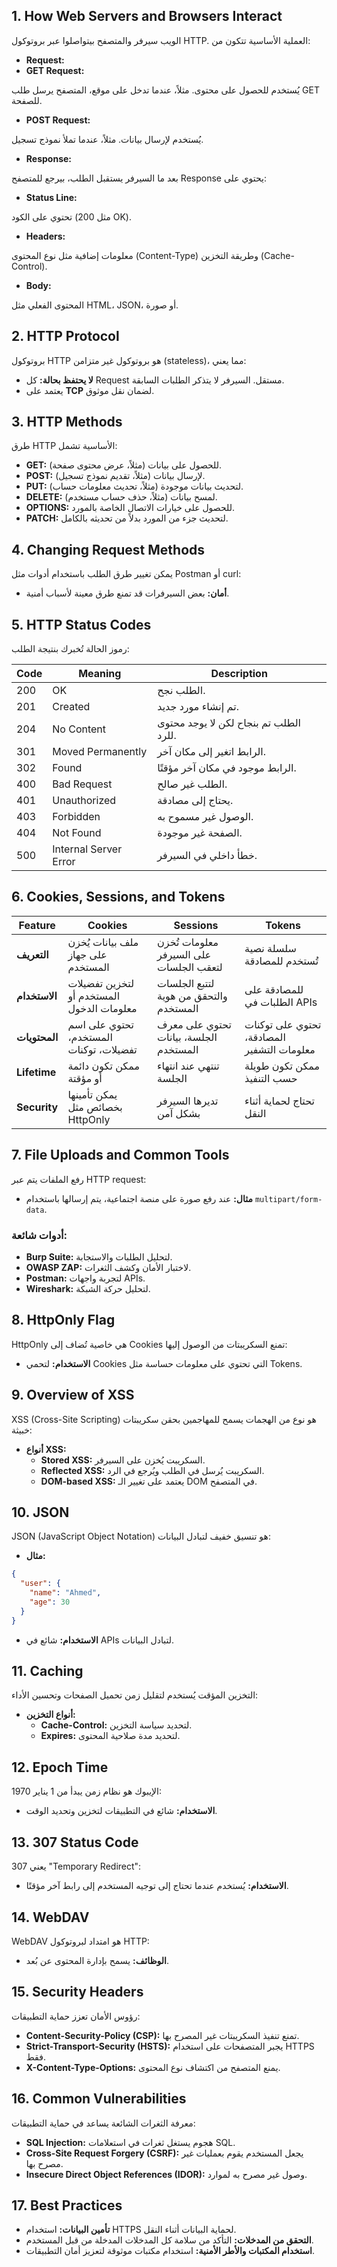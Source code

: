 

## 1. How Web Servers and Browsers Interact
الويب سيرفر والمتصفح بيتواصلوا عبر بروتوكول HTTP. العملية الأساسية تتكون من:

- **Request:** 
- **GET Request:**
  
يُستخدم للحصول على محتوى. مثلاً، عندما تدخل على موقع، المتصفح يرسل طلب GET للصفحة.
  - **POST Request:**
  
يُستخدم لإرسال بيانات. مثلاً، عندما تملأ نموذج تسجيل.
  
- **Response:**


 بعد ما السيرفر يستقبل الطلب، بيرجع للمتصفح Response يحتوي على:
  - **Status Line:**
  

تحتوي على الكود (مثل 200 OK).
  - **Headers:**
  
معلومات إضافية مثل نوع المحتوى (Content-Type) وطريقة التخزين (Cache-Control).
  - **Body:**
  
 المحتوى الفعلي مثل HTML، JSON، أو صورة.

## 2. HTTP Protocol
بروتوكول HTTP هو بروتوكول غير متزامن (stateless)، مما يعني:
- **لا يحتفظ بحالة:** كل Request مستقل. السيرفر لا يتذكر الطلبات السابقة.
- يعتمد على **TCP** لضمان نقل موثوق.

## 3. HTTP Methods
طرق HTTP الأساسية تشمل:
- **GET:** للحصول على بيانات (مثلاً، عرض محتوى صفحة).
- **POST:** لإرسال بيانات (مثلاً، تقديم نموذج تسجيل).
- **PUT:** لتحديث بيانات موجودة (مثلاً، تحديث معلومات حساب).
- **DELETE:** لمسح بيانات (مثلاً، حذف حساب مستخدم).
- **OPTIONS:** للحصول على خيارات الاتصال الخاصة بالمورد.
- **PATCH:** لتحديث جزء من المورد بدلاً من تحديثه بالكامل.

## 4. Changing Request Methods
يمكن تغيير طرق الطلب باستخدام أدوات مثل Postman أو curl:
- **أمان:** بعض السيرفرات قد تمنع طرق معينة لأسباب أمنية.

## 5. HTTP Status Codes
رموز الحالة تُخبرك بنتيجة الطلب:

| Code | Meaning                | Description                                   |
|------|-----------------------|-----------------------------------------------|
| 200  | OK                    | الطلب نجح.                                   |
| 201  | Created               | تم إنشاء مورد جديد.                          |
| 204  | No Content            | الطلب تم بنجاح لكن لا يوجد محتوى للرد.     |
| 301  | Moved Permanently     | الرابط اتغير إلى مكان آخر.                  |
| 302  | Found                 | الرابط موجود في مكان آخر مؤقتًا.           |
| 400  | Bad Request           | الطلب غير صالح.                              |
| 401  | Unauthorized          | يحتاج إلى مصادقة.                           |
| 403  | Forbidden             | الوصول غير مسموح به.                        |
| 404  | Not Found             | الصفحة غير موجودة.                           |
| 500  | Internal Server Error  | خطأ داخلي في السيرفر.                        |

## 6. Cookies, Sessions, and Tokens
| Feature    | Cookies                             | Sessions                          | Tokens                           |
|------------|-------------------------------------|-----------------------------------|----------------------------------|
| **التعريف** | ملف بيانات يُخزن على جهاز المستخدم | معلومات تُخزن على السيرفر لتعقب الجلسات | سلسلة نصية تُستخدم للمصادقة |
| **الاستخدام** | لتخزين تفضيلات المستخدم أو معلومات الدخول | لتتبع الجلسات والتحقق من هوية المستخدم | للمصادقة على الطلبات في APIs |
| **المحتويات** | تحتوي على اسم المستخدم، تفضيلات، توكنات | تحتوي على معرف الجلسة، بيانات المستخدم | تحتوي على توكنات المصادقة، معلومات التشفير |
| **Lifetime**   | ممكن تكون دائمة أو مؤقتة          | تنتهي عند انتهاء الجلسة         | ممكن تكون طويلة حسب التنفيذ     |
| **Security**   | يمكن تأمينها بخصائص مثل HttpOnly   | تديرها السيرفر بشكل آمن          | تحتاج لحماية أثناء النقل        |

## 7. File Uploads and Common Tools
رفع الملفات يتم عبر HTTP request:
- **مثال:** عند رفع صورة على منصة اجتماعية، يتم إرسالها باستخدام `multipart/form-data`.

### أدوات شائعة:
- **Burp Suite:** لتحليل الطلبات والاستجابة.
- **OWASP ZAP:** لاختبار الأمان وكشف الثغرات.
- **Postman:** لتجربة واجهات APIs.
- **Wireshark:** لتحليل حركة الشبكة.

## 8. HttpOnly Flag
HttpOnly هي خاصية تُضاف إلى Cookies تمنع السكريبتات من الوصول إليها:
- **الاستخدام:** لتحمي Cookies التي تحتوي على معلومات حساسة مثل Tokens.

## 9. Overview of XSS
XSS (Cross-Site Scripting) هو نوع من الهجمات يسمح للمهاجمين بحقن سكريبتات خبيثة:
- **أنواع XSS:**
  - **Stored XSS:** السكريبت يُخزن على السيرفر.
  - **Reflected XSS:** السكريبت يُرسل في الطلب ويُرجع في الرد.
  - **DOM-based XSS:** يعتمد على تغيير الـ DOM في المتصفح.

## 10. JSON
JSON (JavaScript Object Notation) هو تنسيق خفيف لتبادل البيانات:
- **مثال:**
```json
{
  "user": {
    "name": "Ahmed",
    "age": 30
  }
}
```
- **الاستخدام:** شائع في APIs لتبادل البيانات.

## 11. Caching
التخزين المؤقت يُستخدم لتقليل زمن تحميل الصفحات وتحسين الأداء:
- **أنواع التخزين:**
  - **Cache-Control:** لتحديد سياسة التخزين.
  - **Expires:** لتحديد مدة صلاحية المحتوى.

## 12. Epoch Time
الإيبوك هو نظام زمن يبدأ من 1 يناير 1970:
- **الاستخدام:** شائع في التطبيقات لتخزين وتحديد الوقت.

## 13. 307 Status Code
307 يعني "Temporary Redirect":
- **الاستخدام:** يُستخدم عندما تحتاج إلى توجيه المستخدم إلى رابط آخر مؤقتًا.

## 14. WebDAV
WebDAV هو امتداد لبروتوكول HTTP:
- **الوظائف:** يسمح بإدارة المحتوى عن بُعد.

## 15. Security Headers
رؤوس الأمان تعزز حماية التطبيقات:
- **Content-Security-Policy (CSP):** تمنع تنفيذ السكريبتات غير المصرح بها.
- **Strict-Transport-Security (HSTS):** يجبر المتصفحات على استخدام HTTPS فقط.
- **X-Content-Type-Options:** يمنع المتصفح من اكتشاف نوع المحتوى.

## 16. Common Vulnerabilities
معرفة الثغرات الشائعة يساعد في حماية التطبيقات:
- **SQL Injection:** هجوم يستغل ثغرات في استعلامات SQL.
- **Cross-Site Request Forgery (CSRF):** يجعل المستخدم يقوم بعمليات غير مصرح بها.
- **Insecure Direct Object References (IDOR):** وصول غير مصرح به لموارد.

## 17. Best Practices
- **تأمين البيانات:** استخدام HTTPS لحماية البيانات أثناء النقل.
- **التحقق من المدخلات:** التأكد من سلامة كل المدخلات المدخلة من قبل المستخدم.
- **استخدام المكتبات والأطر الأمنية:** استخدام مكتبات موثوقة لتعزيز أمان التطبيقات.
